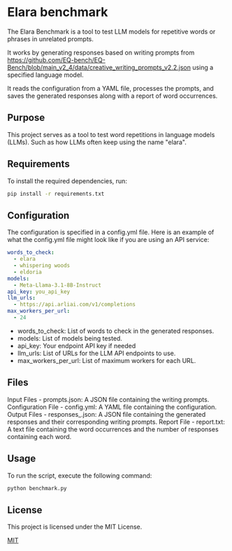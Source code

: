 # Elara benchmark

The Elara Benchmark is a tool to test LLM models for repetitive words or phrases in unrelated prompts.

It works by generating responses based on writing prompts from https://github.com/EQ-bench/EQ-Bench/blob/main_v2_4/data/creative_writing_prompts_v2.2.json using a specified language model. 

It reads the configuration from a YAML file, processes the prompts, and saves the generated responses along with a report of word occurrences.

## Purpose

This project serves as a tool to test word repetitions in language models (LLMs). Such as how LLMs often keep using the name "elara".

## Requirements

To install the required dependencies, run:

```bash
pip install -r requirements.txt
```
## Configuration

The configuration is specified in a config.yml file. Here is an example of what the config.yml file might look like if you are using an API service:

```yaml
words_to_check:
  - elara
  - whispering woods
  - eldoria
models: 
  - Meta-Llama-3.1-8B-Instruct
api_key: you_api_key
llm_urls:
  - https://api.arliai.com/v1/completions
max_workers_per_url:
  - 24
```
- words_to_check: List of words to check in the generated responses.
- models: List of models being tested.
- api_key: Your endpoint API key if needed
- llm_urls: List of URLs for the LLM API endpoints to use.
- max_workers_per_url: List of maximum workers for each URL.

## Files

Input Files - prompts.json: A JSON file containing the writing prompts.
Configuration File - config.yml: A YAML file containing the configuration.
Output Files - responses_<model>.json: A JSON file containing the generated responses and their corresponding writing prompts.
Report File - report.txt: A text file containing the word occurrences and the number of responses containing each word.

## Usage 

To run the script, execute the following command:

```bash
python benchmark.py
```

## License

This project is licensed under the MIT License.

[MIT](https://choosealicense.com/licenses/mit/)
